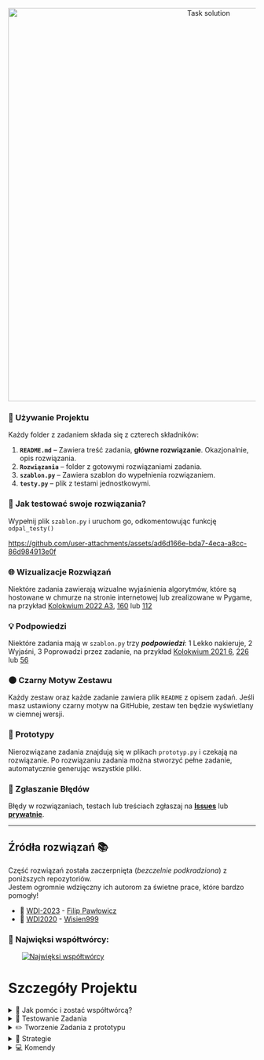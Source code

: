 <p align="center">
  <a href="https://www.youtube.com/watch?v=2PKIQe57FM0" target="_blank">
    <picture>
      <source srcset="https://github.com/user-attachments/assets/15f76714-f182-45d6-bac1-1cf63a849a91" media="(prefers-color-scheme: light)">
      <source srcset="https://github.com/user-attachments/assets/c4ded4e3-5b98-4d88-a092-f375211f5fc9" media="(prefers-color-scheme: dark)">
      <img src="https://github.com/user-attachments/assets/15f76714-f182-45d6-bac1-1cf63a849a91" alt="Task solution" width="800">
    </picture>
  </a>
</p>



### 🔧 Używanie Projektu

Każdy folder z zadaniem składa się z czterech składników:

1. **`README.md`** – Zawiera treść zadania, **główne rozwiązanie**. Okazjonalnie, opis rozwiązania.
2. **`Rozwiązania`** – folder z  gotowymi rozwiązaniami zadania.
3. **`szablon.py`** – Zawiera szablon do wypełnienia rozwiązaniem.
4. **`testy.py`** – plik z testami jednostkowymi.


### 🧪 Jak testować swoje rozwiązania?

Wypełnij plik `szablon.py` i uruchom go, odkomentowując funkcję `odpal_testy()`

https://github.com/user-attachments/assets/ad6d166e-bda7-4eca-a8cc-86d984913e0f

### 🌐 Wizualizacje Rozwiązań
Niektóre zadania zawierają wizualne wyjaśnienia algorytmów, które są hostowane w chmurze na stronie internetowej lub zrealizowane w Pygame, na przykład [Kolokwium 2022 A3](https://github.com/kamilGie/ASRT-WDI/tree/main/Kolokwia/Kolokwium_2/2022_A3), [160](https://github.com/kamilGie/ASRT-WDI/tree/main/Zestaw_5%3A_Rekurencja/160) lub [112](https://github.com/kamilGie/ASRT-WDI/tree/main/Zestaw_3%3A_Tablice_o_większej_liczbie_wymiarów/112) 

### 💡 Podpowiedzi

Niektóre zadania mają w `szablon.py` trzy ***podpowiedzi***: 1 Lekko nakieruje, 2 Wyjaśni, 3 Poprowadzi przez zadanie, na przykład [Kolokwium 2021 6](https://github.com/kamilGie/ASRT-WDI/blob/main/Kolokwia/Kolokwium_3/2021_6/szablon2021_6.py), [226](https://github.com/kamilGie/ASRT-WDI/blob/main/Zestaw_8%3A_Wyszukiwanie_i_sortowanie/226/szablon226.py) lub [56](https://github.com/kamilGie/ASRT-WDI/blob/main/Zestaw_1%3A_Proste_programy_z_p%C4%99tlami/56/szablon56.py)

### 🌑 Czarny Motyw Zestawu
Każdy zestaw oraz każde zadanie zawiera plik `README` z opisem zadań. Jeśli masz ustawiony czarny motyw na GitHubie, zestaw ten będzie wyświetlany w ciemnej wersji.


### 🧱 Prototypy
Nierozwiązane zadania znajdują się w plikach `prototyp.py` i czekają na rozwiązanie. Po rozwiązaniu zadania można stworzyć pełne zadanie, automatycznie generując wszystkie pliki.

### 🐛 Zgłaszanie Błędów
Błędy w rozwiązaniach, testach lub treściach zgłaszaj na <a href="https://github.com/kamilgie/ASRT-WDI/issues/new?labels=bug">****Issues****</a> lub <a href="https://gieras.pl/">****prywatnie****</a>.

 
---

## Źródła rozwiązań 📚

Część rozwiązań została zaczerpnięta (*bezczelnie podkradziona*) z poniższych repozytoriów.  
Jestem ogromnie wdzięczny ich autorom za świetne prace, które bardzo pomogły! 

- 🌟 [WDI-2023](https://github.com/pawlowiczf/WDI-2023) - [Filip Pawłowicz](https://github.com/pawlowiczf)
- 🌟 [WDI2020](https://github.com/Wisien999/WDI2020) - [Wisien999](https://github.com/Wisien999)  




### 🗿 Najwięksi współtwórcy:
&nbsp;&nbsp;&nbsp;&nbsp;&nbsp;&nbsp;
<a href="https://github.com/kamilGie/ASRT-WDI/graphs/contributors">
  <img src="https://contrib.rocks/image?repo=kamilGie/ASRT-WDI" alt="Najwięksi współtwórcy" />
</a>




# Szczegóły Projektu

<details>
  <summary> 🤝 Jak pomóc i zostać współtwórcą? </summary>

## 🤝 Jak pomóc i zostać współtwórcą?


- Zalecam [***utworzenie forka***](https://github.com/kamilGie/WDI/fork) i zgłaszanie swoich zmian za pomocą pull requestów.

### 💡 Możliwe Ulepszenia
- ✏️ Stworzenie Zadania
- 🛠️ Poprawienie treści zadania, jeśli jest niejasna lub brakuje np. znaków potęgowania.
- 🔧 Ulepszanie testow poprzez komendy lub stworzeniej własnej [Szczegóły](#komendy)
- 🧠 Tworzenie Strategi Tworzenia Zadań [Szczegóły](#strategie)
  
ASRT opiera się na **rozszerzaniu funkcjonalności**. Dzięki temu możesz dodawać nowe funkcje i strategie bez modyfikacji istniejącego kodu, co ułatwia wdrożenie bez potrzeby wiedzy o całym systemie i unika konfliktów.
### 🐛 Zgłaszanie błędów

- Błędy w rozwiązaniach, testach lub treściach można zgłaszać <a href="https://github.com/kamilgie/ASRT-WDI/issues/new?labels=bug"> ****tutaj**** </a>

### 💬 Feedback

- Sam feedback na temat tego, jak się pracuje, w jakim kierunku można pójść oraz czego brakuje, również będzie mile widziany. [kontakt](http://www.gieras.pl).


</details>



<details>
  <summary> 🧪 Testowanie Zadania </summary>

## Testowanie Zadania
Przykładowy `szablon.py` wygląda tak: 
```python
# ====================================================================================================>
# Zadanie 1
# Proszę napisać program poszukujący trójkątów Pitagorejskich w których długość przekątnej
# jest mniejsza od liczby N wprowadzonej z klawiatury.
# ====================================================================================================>
# print(a,b,c)

def Zadanie_1(n): ...


if __name__ == "__main__":
    from testy01 import odpal_testy

    Zadanie_1(input('Podaj n: '))

    # odpal_testy()
```
### Na górze znajduje się opis zadania, funkcja do wypełnienia i przygotowany main.
Wypełniasz funkcję kodem, o który prosi opis zadania. Wyniki można zwracać lub wypisywać. Jeśli to nie będzie oczywiste, pod opisem zadania powinna być wskazówka od autora testów, jakiego sposobu zwracania wyników oczekuje. W tym przypadku widać, że boki trójkąta powinny być wypisywane kolejno, bez żadnych dodatkowych napisów.

Po tym, jak zrobisz zadanie i będziesz pewny jego poprawności, możesz odkomentować funkcję `odpal_testy()` i uruchomić program normalnie:
```python
# ====================================================================================================>
# Zadanie 1
# Proszę napisać program poszukujący trójkątów Pitagorejskich w których długość przekątnej
# jest mniejsza od liczby N wprowadzonej z klawiatury.
# ====================================================================================================>
# print(a,b,c)

def Zadanie_1(n):
    for a in range(1, n):
        for b in range(a, n):
            c = (a * a + b * b) ** 0.5
            if c.is_integer() and c <= n:
                print(a, b, c)

if __name__ == "__main__":
     from testy01 import odpal_testy

     odpal_testy()
```
### wynik takiego programu dalby taki wynik
<img width="1504" alt="Zrzut ekranu 2024-10-24 o 22 26 09" src="https://github.com/user-attachments/assets/666313c3-15ec-4697-955c-1e5de81e23d7">
  
Wynik testu wskazuje na błąd: widzimy komunikat `AssertionError: '3 4 5' not found in [''].` Oznacza to, że test oczekiwał pustego stringa `''`, a otrzymał `'3 4 5'`, co sugeruje, że wynik dla c = 5 został niepotrzebnie wypisany.

Po chwili namysłu i ponownym przeczytaniu treści zadania, można zauważyć, że warunek mówi o długości przekątnej mniejszej, niż liczba **N**. Kod należy poprawić i ponownie uruchomić testy z nową nadzieją.

### Czasami można spotkać się z takim przypadkiem:
 <img width="1165" alt="Zrzut ekranu 2024-10-24 o 22 57 49" src="https://github.com/user-attachments/assets/4fe66d52-766c-417a-87ab-738a38271137">
Widzimy, że mimo poprawnego wyniku mamy błędny test, ponieważ wypisujemy wynik w innym typie lub kolejności. W takim przypadku możemy:

- Cieszyć się poprawnym rozwiązaniem i pójść dalej.
- Zmienić typ lub format wyjścia na taki, jaki jest oczekiwany w teście.
- Zainteresować się pomocą w rozwijaniu projektu i za pomocą komendy dodać swoją funkcję wraz z jej rozwiązaniem do listy poprawnych odpowiedzi, aby inni użytkownicy mieli dobre testy dla takich samych wyników jak twój.

Często też zadania mają kilka poprawnych odpowiedzi, więc na każdy test trzeba być czujnym i analizować jego poprawność. W takich przypadkach również nalegam, by zgłaszać mi takie zadania, ponieważ będą dodawane inne warianty poprawnej odpowiedzi.

Więcej o tym, jak działa cały projekt w 


---
</details>

<details>
  <summary> ✏️  Tworzenie Zadania z prototypu  </summary>


  
   
## Tworzenie Zadań na prototypie

1. Po rozwiązaniu zadania na `prototyp.py` można stworzyć pełne zadanie, odkomentowując funkcję `stworz_zadanie` i przekazując w tablicy funkcje, które mają być objęte testami.
2. Funkcja `stworz_zadanie` automatycznie przygotuje testy na podstawie przekazanych funkcji. Poprosi również o podanie argumentów testowych, które Twoim zdaniem mogą być interesujące lub problematyczne.
3. Następnie utworzy folder zadania zawierający pliki: `rozwiazanie.py` oraz `szablon.py` na podstawie `prototyp.py`, a także `testy.py` na podstawie wcześniej wygenerowanych testów.

https://github.com/user-attachments/assets/f3316918-a5e9-457f-8c2e-b4a5e5f0f27c


## Tworzenie Zadania
### `stworz_zadanie()` 
Każdy prototyp zawiera funkcję `stworz_zadanie`, importowaną z pliku `Develop`. Funkcja `stworz_zadanie` przesyła funkcje, które chcemy by obejmowały testy oraz wchodziły w skład szablonu do wypelnienia. Wiec przykładowo wypełniony `prototyp` powinnien wygladać tak:
```python
# ====================================================================================================>
# Zadanie 0
# Stworz 2 funkcje jedna dodaje 2 liczby druga mnoży 2 liczby
# ====================================================================================================>

def dodaj(a, b):
    return a + b

def mnoż(a, b):
    return a * b

if __name__ == "__main__":
    from Develop import stworz_zadanie

    # stworz_zadanie([dodaj, mnoż])
```

Funkcja `stworz_zadanie` działa podobnie jak funkcja `print`. Można ją uruchomić bez dodatkowych parametrów, aby wygenerować domyślną strukturę plików: `README.md`, `testy.py`  `szablon.py` oraz folder `Rozwiązania`. 

### Modyfikacje 

Można modyfikować sposób, w jaki generowane są pliki, ustawiając argumenty nazw plików. Modyfikacje są podawane jako stringi, które określają  strategie, z jaką wygenerują się pliki. Dla podstawowego użycia projektu przydatne będą trzy modyfikacje:

```python
# Stworzy testy, których wyniki będą zaokrąglone.
# Przydatne w zadaniach zwracających wartości typu `float`, gdzie wyniki mogą się różnić od ustawionego epsilonu.
stworz_zadanie([dodaj, mnoż], testy="float")
```

```python
# Stworzy testy, których wyniki będą w typie `set`.
#  Przydatne w zadaniach, w których kolejność lub częstotliwość występowania wyników nie ma znaczenia.
stworz_zadanie([dodaj, mnoż], testy="bez_kolejnosci")
```
```python
#  Nie stworzy pliku.
#  Przydatne w zadaniach abstrakcyjnych, które nie są możliwe do przetestowania.
stworz_zadanie([dodaj, mnoż], testy="brak", szablon="brak")
```

```python
# Stworzy zadanie które polega na listach przesyłaczowych
stworz_zadanie([dodaj, mnoż], testy="przesylaczowe_t", szablon="przesylaczowe_s", README="przesylaczowe_rm")
```


Dokładniej o modyfikacjach jest w sekcji [strategie](#Strategie)

<details>
   <summary> Domyślna konfiguracja plików </summary>

### `README.md` 
1. Dodaje kod do wyświetlania treści zależnych od motywu.
2. Dodaje linię, aby README formatowało się jak Python.
3. Z szablonu usuwa treści i zaczyna od pierwszej niezkomentowanej linijki.
4. Po napotkaniu `main` przestaje pisać.
5. Kończy formatowanie Pythonowe.


### `rozwiazanie.py` 
1. przepisuje prototyp do napotkania linijki main
```python
# ====================================================================================================>
# Zadanie 0
# Stworz 2 funkcje jedna dodaje 2 liczby druga mnoży dwie liczby
# ====================================================================================================>

def dodaj(a, b):
    return a + b

def mnoż(a, b):
    return a * b

```
### `szablon.py` 
1. Przepisuje pierwsze linie, które są komentarzami, aby zostawić opis zadania wraz z ewentualnymi komentarzami twórcy zadania.
2. Następnie usuwa wszystkie linijki poza linijką zaczynającą się od `def FunkcjaKtoraTestujemy(`. Tę linijkę pozostawia i dopisuje trzy kropki, aby użytkownik wiedział, że te funkcje są do napisania.
3. Usuwa wszystkie linie do momentu napotkania bloku `if __name__ == "__main__":`.
4. Zapisuje import funkcji `odpal_testy`. oraz `podpowiedz`
5. Prosi użytkownika o wprowadzenie argumentów, które pojawią się w szablonie wraz z jego zakomentowanym wynikiem.
6. zakomentwane funkcje podpowiedz
7. Zakomentowana metoda `odpal_testy()`, która będzie uruchamiać testy.
   
```python
# ====================================================================================================>
# Zadanie 0
# Stworz 2 funkcje jedna dodaje 2 liczby druga mnoży dwie liczby
# ====================================================================================================>

def dodaj(a, b): ...

def mnoż(a, b): ...

if __name__ == "__main__":
    from testy01 import odpal_testy, podpowiedz

    dodaj(2, 3) # return 5
    mnoż(2,2)  # return 4

    # podpowiedz(1)
    # podpowiedz(2)
    # podpowiedz(3)

    # odpal_testy()
```

### `testy.py` 
1. Napisze  importy, funkcje oraz  nagłówek klasy `Testy`
2. Następnie dla każdej funkcji przekazanej do testowania:
3. Sprawdza liczbę argumentów, jaką funkcja przyjmuje.
4. Jeśli liczba argumentów nie wynosi zero, prosi użytkownika o wpisanie argumentów testowych.
5. Przetwarza input użytkownika, zmieniając go na argumenty według algorytmów.
6. Uruchamia funkcję z argumentami testowymi, monitorując jednocześnie wartości wypisywane przez `print` oraz wartości zwracane przez funkcję.
7. Jeśli funkcja nic nie zwróci, wynikiem zostanie to, co zostało przechwycone przez `print`. Jeśli funkcja zwróci inną wartość, to ona będzie wynikiem, a dane wypisane przez `print` zostaną zignorowane.
8. Z argumentów i wyniku napisze metodę testową o nazwie `test_numerTestu_funkcjaTestowalna`.
```python
    def test_Nr1_dodaj(self):
        self.assertIn( dodaj(2, 2), 4)
```
9. Będzie powtarzać proces od punktów 3–8, aż do napotkania argumentu `stop` od użytkownika, który zakończy testy.


</details>

---

## Pisanie Testów


Po uruchomieniu funkcji `stworz_testy`, jeśli liczba argumentów przekazanych do testowania funkcji jest większa niż zero, program poprosi użytkownika o podanie argumentów testowych. Argumenty należy wpisywać w tej samej formie, jak w wywołaniu funkcji w Pythonie.

Najpierw program poprosi o wpisanie argumentów do szablonu, aby użytkownik mógł zobaczyć przykładowe wywołanie w szablonie wraz z wynikiem.

<img width="1000" alt="Zrzut ekranu 2024-12-29 o 20 19 47" src="https://github.com/user-attachments/assets/5a342afc-c949-4573-a3d6-4706f3623f1b" />

Następnie program poprosi o wpisywanie argumentów testowych, które posłużą do testowania funkcji w pliku `testy.py`.

<img width="999" alt="Zrzut ekranu 2024-12-29 o 20 18 33" src="https://github.com/user-attachments/assets/570a5893-090e-45a2-b758-89ff0cca42a8" />


Po stworzeniu odpowiedniej ilości testów, można zakończyć proces tworzenia testów, podając argument `stop`, co zakończy Twój wkład w tworzenie testów.

Na sam koniec program poprosi o podanie trzech podpowiedzi dla użytkownika.
<img width="1000" alt="Zrzut ekranu 2024-12-29 o 20 23 14" src="https://github.com/user-attachments/assets/80f5396c-1088-4db8-8b07-e6d0691ca9d7" />

###  Finalizacja

Po stworzeniu trzech plików funkcja utworzy plik `prototypBackup.py`, aby bezpiecznie móc usunąć prototyp. Plik `prototypBackup.py` jest ignorowany przez `.gitignore`, więc nie będzie dodawany do głównego repozytorium. Został stworzony, aby w przypadku błędnego stworzenia zadania z różnych powodów móc utworzyć zadanie na nowo. Funkcja `stworz_zadanie` dba o to, by nie usunąć pliku `prototypBackup`, dzięki czemu można tworzyć zadania do momentu zadowolenia z efektu końcowego.

Na tym kończy się funkcja `stworz_zadanie`. Jeśli jednak komuś nie podoba się sposób w jaki pliki `README.py`, `szablon.py`, `testy.py` lub folder `Rozwiazania` są tworzone, chciałby dodać jakąś funkcjonalność lub inaczej tworzyć testy zawsze może stworzyć własną Strategię!

---
</details>

<details>
  <summary>🧠 Strategie</summary>

## Strategie
Strategie definiują sposób, w jaki będziemy tworzyć nasze pliki w projekcie. Aktualna lista strategii znajduje się w folderach o odpowiednich nazwach: [srt/README](srt/README) [srt/Szablon](srt/Szablon), [srt/Rozwiazania](srt/Rozwiazania), [srt/Testy](srt/Testy). Każda z nich jest klasą z krótkim komentarzem opisującym jej przeznaczenie i jest dostępna do użycia przez każdego twórcę zadania. 

Taki układ projektu pozwala na prosty rozwój i umożliwia rozwijanie go przez każdego, bez potrzeby znajomości całego systemu. Każdy może napisać własną klasę domyślną, która będzie następnie testowana w użyciu. Po tym, jak stanie się powszechniejsza, szybsza lub lepsza, zostanie ustawiona jako domyślna. Można również dodać klasę dodatkową, która obsługuje testy dla określonej puli zadań, dla których domyślne tworzenie zadania nie jest wystarczające.


### Podstawy Pisania Strategii

Stworzymy kilka przykładowych klas strategii:

- **`Data`** – Jest to strategia szablonu, która działa jak domyślna, z tą różnicą, że na górze pliku zostanie dodana data rozwiązania.
  
W folderze [srt/Szablon](srt/Szablon), tworzymy nowy plik z klasa o takiej samej nazwie. Klasa dziedziczy po jednej z klas w jej folderze albo po klasie bazowej. Klasa [srt/Bazowa.py](srt/Bazowa.py) jest abstrakcyjną klasą, z której będą pochodzić wszystkie klasy pochodne.

Klasa bazowa ma abstrakcyjną metodę `__str__`, w której musimy zwrócić wynik w postaci stringa, który później znajdzie się w pliku szablonu. Dla naszego pomysłu ta klasa będzie wyglądać tak:

```python
# srt/Szablon/data.py

#  Dziedzicze po klasie z pliku szablonów do której metody __str__  mógłbym coś dodać
from domyslne_s import domyslne_s 
from datetime import date

class data(domyslne_s):
""" na górze pliku zostanie dodana data rozwiązania. """
    def __str__(self):
        res = str(date.today().day)
        res += "\n"
        res += super().__str__()
        return res
```

Aby dostosować sposób generowania pliku, można skorzystać z atrybutów klasy bazowej, które są dostępne w klasach pochodnych:

- **`linie_prototypu`** – lista stringów reprezentujących linie prototypu.
- **`nr_zadania`** – numer zadania, które rozwiązujemy.
- **`funkcje`** – funkcje przekazane do testów szablonu oraz inne pomocnicze funkcje.
- **`sciezka`** – ścieżka folderu, w którym znajduje się tworzone zadanie.
- **`nazwa_pliku`** – domyślna nazwa pliku, która pochodzi od nazwy folderu zawierającego klasę. Na przykład, w folderze *Rozwiazanie*, klasy dziedziczące mają atrybut ustawiony na "rozwiazanie{`nr_zadania`}.py".

Te atrybuty mogą być wykorzystywane w klasach pochodnych od klasy bazowej, a poniżej przedstawiamy przykład użycia jednego z nich.

```python
# srt/Rozwiazanie/meritum.py

from bazowa import bazowa
import inspect

class meritum(bazowa):
    """rozwiazania  która koncentruje się wyłącznie na samym rozwiązaniu, pomijając opis zadania oraz sekcję `main`"""

    def __str__(self):
        res = ""
        for funkcja in self.funkcje:
            res += inspect.getsource(funkcja)
        return res
```

Tak stworzoną klasę możemy już używać w funkcji `stworz_zadanie`, podając argument `rozwiazanie="meritum"`.

---

- **`float`**  strategia testów, która będzie zaokrąglać wyniki.

Strategie testów będą najtrudniejszych do napisania. Najczęściej będą nadpisywały metody już istniejących strategii i modyfikować sposób sprawdzania wyników testów.

Aby skutecznie zaimplementować taką strategię, będziemy musieli nadpisać dwie specjalnie wyodrębnione metody klasy `prime`:

```python
from prime import prime

DOKLADNOSCI = int(input("podaj dokładność, z jaką testy mogą zaokrąglać: "))


class float(prime):
    """testy beda zaaokroglac oczekiwany wynik"""

    def metoda_zwracajaca_testow_bez_kolejnosci(
        self, NazwaTestu, numerTestu, zmienne, wynikWywolania, zmienne_nazwa
    ):
        return f"""    def test_Nr{numerTestu:02}_{NazwaTestu}_argumenty_{'_'.join(zmienne_nazwa)}(self):
            wynik  = {NazwaTestu}({', '.join(map(str, zmienne))})

            self.assertAlmostEqual(wynik, { wynikWywolania }, places={DOKLADNOSCI})\n"""

    def metoda_nasluchujaca_testow_bez_kolejnosci(
        self, NazwaTestu, numerTestu, zmienne, wynikWywolania, zmienne_nazwa
    ):
        return f"""    def test_Nr{numerTestu:02}_{NazwaTestu}_argumenty_{'_'.join(zmienne_nazwa)}(self):
            f = io.StringIO()
            with redirect_stdout(f):
                {NazwaTestu}({', '.join(map(str, zmienne))})
            wynik = f.getvalue().strip()

            self.assertAlmostEqual(wynik, { wynikWywolania }, places={DOKLADNOSCI})\n"""
```
Klasa `prime` ma wiele metod specjalnie wyodrębnionych do nadpisywania.

---

> Strategie nie mogą od siebie zależeć i muszą być niezależne. Można je odpalić w dowolnej konfiguracji.


Ograniczeniem strategii jest to, że nie przyjmuje argumentów innych niż `input` i jest to ustalenie stałe. Jednak, jeśli chcemy utworzyć zadanie, dodając pewne zmienne, możemy skorzystać z **komend**

</details>

<details>
  <summary> 💻 Komendy</summary>

## Komendy

<details>
   <summary> Działanie </summary>
   
W folderze [srt/Komendy](srt/Komendy) znajdują się pliki Python z komendami. Każdy plik zawiera **funkcje** o takiej samej nazwie, które wykonują odpowiednią komendę.

 przykładowa komenda wyglada tak. 
 ```python
# srt/Komendy/hello_name.py
def hello_name(imie):
    print("hello", imie)
```

Takiej komendy możemy użyć w `szablon.py`, importując z `testy` funkcję `komenda` i przekazując w pierwszym argumencie nazwę komendy, a następnie kolejne argumenty.
```python
# ====================================================================================================>
# Zadanie 1
# Wypisac swoje imie
# ====================================================================================================>

def Zadanie_1(): ...

if __name__ == "__main__":
    from testy01 import odpal_testy, komenda

    komenda("hello_name", "kamil")

    # Zadanie_1()
    # odpal_testy()
```
- w pliku `prototyp.py` importujemy z `Develop` funkcje komenda

Wynik odpalenia takiego programu będzie: `hello kamil`

Taka funkcjonalność pozwala w prosty sposób rozszerzać projekt o nowe komendy, umożliwiając ulepszanie testów, na przykład poprzez dodawanie dodatkowych testów lub wariacji poprawnego wyniku, a także wprowadzanie własnych preferencji, takich jak dodatkowe zachowanie po przejsciu testów na szablonie.

</details>

<details  >
  <summary><strong> SPIS KOMEND </strong> </summary>

### Legenda 
- `nazwaKomendy`, `mozliiwy do uzycia skrot`
- w budowie oznacza, że nie chce mi sie jej robić
- lokalna oznacza, że jej działanie nie moze wyjść poza lokalne repozytorium. By uniknąć przypadkow, że ktos nie spodziwal ze mu poleci [najlepsza  domyslna piosenka zwycieska](https://www.youtube.com/watch?v=CpeJiGDVMGo) po napisaniu szablonu
- Zapis `link_do_muzyki="https://www.youtube.com/watch?v=CpeJiGDVMGo` oznacza ze zmienna `link_do_muzyki` jest opcjonalna i domyslnie uzyjemy `https://www.youtube.com/watch?v=CpeJiGDVMGo`



### Spis 
  - `zmien_testy`
    ```python
    # tworzy na nowo zadanie na bazie szablonu jako prototyp
    komenda("zmien_testy", [funkcje], testy="domyslna", rozwiazanie="domyslna", szablon="domyslna")
     ```

  
  - `dodaj_testy`, `dt` - w budowie
    ```python
    # dodaje  dodatkowe testy 
    komenda("dodaj_testy", funkcja, ilosci_dodatkowych_testow)
     ```
     
  - `dodaj_wariancje`, `dw` - w budowie
    ```python
    # Do istniejacych juz wynikow testow funkcji dodaje kolejne mozliwe warienty na podstawie funkcji przeslanej
    komenda("dodaj_wariancje", funkcja)
     ```
  - `zwycieska_muzyka`,`zm` - w budowie, lokalna
    ```python
    # Do testow danego zadania dodaje muzyka po zaliczeniu testow w szablonie
    # imo must have 
    komenda("zwycieska_muzyka", link_do_muzyki="https://www.youtube.com/watch?v=CpeJiGDVMGo" )
     ```
 - `funkcja_input`,`fi` - w budowie
    ```python
    # szybkie testowanie funkcji na parametrach
    # dopoki nie przerwiesz bedziesz wpisywac input a komenda uzyje jej na funkcji i wypisze output
    komenda("szybka_funkcja", funkcja )
     ```
    
  - `StworzStruktureWDI`
    ```python
    # Nie bedzie wiecej uzywana i nawet nie da sie jej odpalic z poziomu plikow zadań - Takie zabezpieczenie
    # Ale dodaje jako taka ciekawostka oraz na przyszlosci do tworzenia struktur innych zadan
    komenda("StworzStruktureWDI")
     ```

</details>

<details  >
  <summary> Ogólne </summary>
   
### Argumenty
Funkcja `komenda` przyjmuje `"nazwaKomendy"`, `*args` oraz `**kwargs`, co pozwala na przesyłanie dowolnych argumentów zarówno w postaci argumentów pozycyjnych, jak i nazwanych. Aby ułatwić korzystanie, dodatkowo są dodawane dwa argumenty, jeśli komenda ich wymaga. Nie ma obowiązku ich podawania podczas wywołania komendy, są to: 
  - `nr_zadania`
  - `sciezka`
Więc komenda:
 ```python
# srt/Komendy/hello_zadanie.py
def hello_zadanie(nr_zadania, sciezka):# trzeba pamietac by nazwac te argumenty dokladnie tak 
    print("hello", nr_zadania, "from ", sciezka)
```
Może być wywołana w następujący sposób:
 ```python
# prototyp01.py
komenda("hello_zadanie")
```
Wynik takiej komendy to:

`hello 01 from  /Users/user/Desktop/projekty/WDI-RST/Zestaw_1:_Proste_programy_z_pętlami/prototyp01.py`



### skroty 

   Jesli komenda jest czesto używana może miec swój skrót w pliku `_skroty.py`, który tylko importuje komendę i ją odpala.
  ```python
  def hz(nr_zadania, sciezka):
    from hello_zadanie import hello_zadanie

    hello_zadanie(nr_zadania, sciezka)
   ```

### Zasady komend

- Każda ma mieć swój plik i ograniczać sie tylko do niego nawet jakby plik miałby mieć 20 linijek lub 100000 linijek.
- Każda komenda musi być w pełni niezależna i działać poprawnie samodzielnie, ale może wywoływać inne komendy w ramach swoich działań [zgodnie z wzorcem łańcucha zobowiązań]( https://refactoring.guru/pl/design-patterns/chain-of-responsibility)

</details>
</details>
